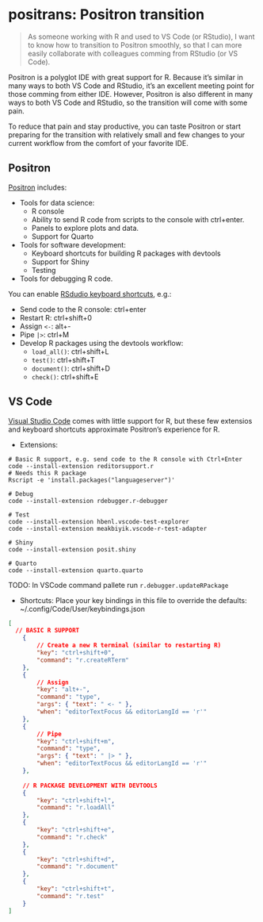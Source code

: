 
<!-- README.md is generated from README.Rmd. Please edit that file -->

# positrans: Positron transition

> As someone working with R and used to VS Code (or RStudio), I want to
> know how to transition to Positron smoothly, so that I can more easily
> collaborate with colleagues comming from RStudio (or VS Code).

Positron is a polyglot IDE with great support for R. Because it’s
similar in many ways to both VS Code and RStudio, it’s an excellent
meeting point for those comming from either IDE. However, Positron is
also different in many ways to both VS Code and RStudio, so the
transition will come with some pain.

To reduce that pain and stay productive, you can taste Positron or start
preparing for the transition with relatively small and few changes to
your current workflow from the comfort of your favorite IDE.

## Positron

[Positron](https://positron.posit.co/) includes:

- Tools for data science:
  - R console
  - Ability to send R code from scripts to the console with ctrl+enter.
  - Panels to explore plots and data.
  - Support for Quarto
- Tools for software development:
  - Keyboard shortcuts for building R packages with devtools
  - Support for Shiny
  - Testing
- Tools for debugging R code.

You can enable [RSdudio keyboard
shortcuts](https://positron.posit.co/keyboard-shortcuts.html#rstudio-keymap),
e.g.:

- Send code to the R console: ctrl+enter
- Restart R: ctrl+shift+0
- Assign `<-`: alt+-
- Pipe `|>`: ctrl+M
- Develop R packages using the devtools workflow:
  - `load_all()`: ctrl+shift+L
  - `test()`: ctrl+shift+T
  - `document()`: ctrl+shift+D
  - `check()`: ctrl+shift+E

## VS Code

[Visual Studio Code](https://code.visualstudio.com/) comes with little
support for R, but these few extensios and keyboard shortcuts
approximate Positron’s experience for R.

- Extensions:

<!-- -->

    # Basic R support, e.g. send code to the R console with Ctrl+Enter 
    code --install-extension reditorsupport.r
    # Needs this R package
    Rscript -e 'install.packages("languageserver")'

    # Debug
    code --install-extension rdebugger.r-debugger

    # Test
    code --install-extension hbenl.vscode-test-explorer
    code --install-extension meakbiyik.vscode-r-test-adapter

    # Shiny
    code --install-extension posit.shiny

    # Quarto
    code --install-extension quarto.quarto

TODO: In VSCode command pallete run `r.debugger.updateRPackage`

- Shortcuts: Place your key bindings in this file to override the
  defaults: ~/.config/Code/User/keybindings.json

``` json
[
  // BASIC R SUPPORT
    {
        // Create a new R terminal (similar to restarting R)
        "key": "ctrl+shift+0",
        "command": "r.createRTerm"
    },
    {
        // Assign
        "key": "alt+-",
        "command": "type",
        "args": { "text": " <- " },
        "when": "editorTextFocus && editorLangId == 'r'"
    },
    {
        // Pipe
        "key": "ctrl+shift+m",
        "command": "type",
        "args": { "text": " |> " },
        "when": "editorTextFocus && editorLangId == 'r'"
    },
    
    // R PACKAGE DEVELOPMENT WITH DEVTOOLS
    {          
        "key": "ctrl+shift+l",
        "command": "r.loadAll"
    },
    {
        "key": "ctrl+shift+e",
        "command": "r.check"
    },
    {
        "key": "ctrl+shift+d",
        "command": "r.document"
    },
    {
        "key": "ctrl+shift+t",
        "command": "r.test"
    }
]
```
